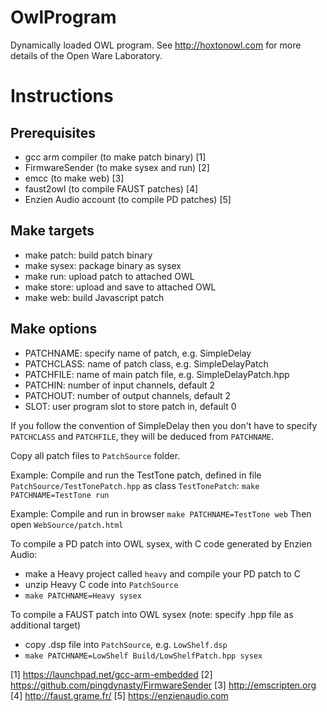 # OwlProgram
Dynamically loaded OWL program.
See http://hoxtonowl.com for more details of the Open Ware Laboratory.

# Instructions

## Prerequisites
* gcc arm compiler (to make patch binary) [1]
* FirmwareSender (to make sysex and run) [2]
* emcc (to make web) [3]
* faust2owl (to compile FAUST patches) [4]
* Enzien Audio account (to compile PD patches) [5]

## Make targets
* make patch: build patch binary
* make sysex: package binary as sysex
* make run: upload patch to attached OWL
* make store: upload and save to attached OWL
* make web: build Javascript patch

## Make options
* PATCHNAME: specify name of patch, e.g. SimpleDelay
* PATCHCLASS: name of patch class, e.g. SimpleDelayPatch
* PATCHFILE: name of main patch file, e.g. SimpleDelayPatch.hpp
* PATCHIN: number of input channels, default 2
* PATCHOUT: number of output channels, default 2
* SLOT: user program slot to store patch in, default 0

If you follow the convention of SimpleDelay then you don't have to specify `PATCHCLASS` and `PATCHFILE`, they will be deduced from `PATCHNAME`.

Copy all patch files to `PatchSource` folder.

Example: Compile and run the TestTone patch, defined in file `PatchSource/TestTonePatch.hpp` as class `TestTonePatch`:
`make PATCHNAME=TestTone run`

Example: Compile and run in browser
`make PATCHNAME=TestTone web`
Then open `WebSource/patch.html`

To compile a PD patch into OWL sysex, with C code generated by Enzien Audio:
* make a Heavy project called `heavy` and compile your PD patch to C
* unzip Heavy C code into `PatchSource`
* `make PATCHNAME=Heavy sysex`

To compile a FAUST patch into OWL sysex (note: specify .hpp file as additional target)
* copy .dsp file into `PatchSource`, e.g. `LowShelf.dsp`
* `make PATCHNAME=LowShelf Build/LowShelfPatch.hpp sysex`

[1] https://launchpad.net/gcc-arm-embedded
[2] https://github.com/pingdynasty/FirmwareSender
[3] http://emscripten.org
[4] http://faust.grame.fr/
[5] https://enzienaudio.com